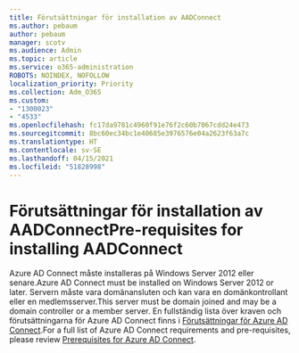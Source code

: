 ```yaml
---
title: Förutsättningar för installation av AADConnect
ms.author: pebaum
author: pebaum
manager: scotv
ms.audience: Admin
ms.topic: article
ms.service: o365-administration
ROBOTS: NOINDEX, NOFOLLOW
localization_priority: Priority
ms.collection: Adm_O365
ms.custom:
- "1300023"
- "4533"
ms.openlocfilehash: fc17da9781c4960f91e76f2c60b7067cdd24e473
ms.sourcegitcommit: 8bc60ec34bc1e40685e3976576e04a2623f63a7c
ms.translationtype: HT
ms.contentlocale: sv-SE
ms.lasthandoff: 04/15/2021
ms.locfileid: "51828998"
---
```

# <a name="pre-requisites-for-installing-aadconnect"></a><span data-ttu-id="64e55-102">Förutsättningar för installation av AADConnect</span><span class="sxs-lookup"><span data-stu-id="64e55-102">Pre-requisites for installing AADConnect</span></span>

<span data-ttu-id="64e55-103">Azure AD Connect måste installeras på Windows Server 2012 eller senare.</span><span class="sxs-lookup"><span data-stu-id="64e55-103">Azure AD Connect must be installed on Windows Server 2012 or later.</span></span> <span data-ttu-id="64e55-104">Servern måste vara domänansluten och kan vara en domänkontrollant eller en medlemsserver.</span><span class="sxs-lookup"><span data-stu-id="64e55-104">This server must be domain joined and may be a domain controller or a member server.</span></span>  <span data-ttu-id="64e55-105">En fullständig lista över kraven och förutsättningarna för Azure AD Connect finns i [Förutsättningar för Azure AD Connect](https://docs.microsoft.com/azure/active-directory/hybrid/how-to-connect-install-prerequisites).</span><span class="sxs-lookup"><span data-stu-id="64e55-105">For a full list of Azure AD Connect requirements and pre-requisites, please review [Prerequisites for Azure AD Connect](https://docs.microsoft.com/azure/active-directory/hybrid/how-to-connect-install-prerequisites).</span></span>
